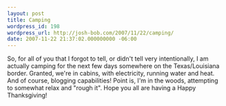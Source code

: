 ```yaml
---
layout: post
title: Camping
wordpress_id: 198
wordpress_url: http://josh-bob.com/2007/11/22/camping/
date: 2007-11-22 21:37:02.000000000 -06:00
---
```

So, for all of you that I forgot to tell, or didn't tell very intentionally, I am actually camping for the next few days somewhere on the Texas/Louisiana border. Granted, we're in cabins, with electricity, running water and heat. And of course, blogging capabilities! Point is, I'm in the woods, attempting to somewhat relax and "rough it". Hope you all are having a Happy Thanksgiving!

